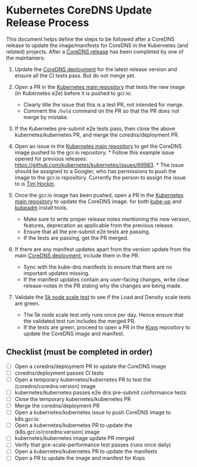 # Kubernetes CoreDNS Update Release Process

This document helps define the steps to be followed after a CoreDNS release to update the image/manifests for CoreDNS in the Kubernetes (and related) projects.
After a [CoreDNS release](https://github.com/coredns/release) has been completed by one of the maintainers:


1. Update the [CoreDNS deployment](https://github.com/coredns/deployment/blob/master/kubernetes/coredns.yaml.sed) for the latest release version and ensure all the CI tests pass.
But do not merge yet.

2. Open a PR in the [Kubernetes main repository](https://github.com/kubernetes/kubernetes) that tests the new image (in Kubernetes e2e) before it is pushed to gcr.io. 
      * Clearly title the issue that this is a test PR, not intended for merge.
      * Comment the `/hold` command on the PR so that the PR does not merge by mistake.

3. If the Kubernetes pre-submit e2e tests pass, then close the above kubernetes/kubernetes PR, and merge the coredns/deployment PR.

4. Open an issue in the [Kubernetes main repository](https://github.com/kubernetes/kubernetes) to get the CoreDNS image pushed to the gcr.io repository. 
       * Follow this example issue opened for previous releases: https://github.com/kubernetes/kubernetes/issues/69983. 
       * The issue should be assigned to a Googler, who has permissions to push the image to the gcr.io repository. 
         Currently the person to assign the issue to is [Tim Hockin](https://github.com/thockin).

5. Once the gcr.io image has been pushed, open a PR in the [Kubernetes main repository](https://github.com/kubernetes/kubernetes) to update the CoreDNS image.
for both [kube-up](https://github.com/kubernetes/kubernetes/tree/master/cluster/addons/dns/coredns) and [kubeadm](https://github.com/kubernetes/kubernetes/blob/master/cmd/kubeadm/app/constants/constants.go#L335) install tools.
    * Make sure to write proper release notes mentioning the new version, features, deprecation as applicable from the previous release.
    * Ensure that all the pre-submit e2e tests are passing. 
    * If the tests are passing, get the PR merged.
    
6. If there are any manifest updates apart from the version update from the main [CoreDNS deployment](https://github.com/coredns/deployment/blob/master/kubernetes/coredns.yaml.sed), include them in the PR. 
    * Sync with the kube-dns manifests to ensure that there are no important updates missing.
    * If the manifest updates contain any user-facing changes, write clear release-notes in the PR stating why the changes are being made.


6. Validate the [5k node scale test](https://k8s-testgrid.appspot.com/sig-scalability-gce#gce-scale-performance) to see if the Load and Density scale tests are green. 
    * The 5k node scale test only runs once per day. Hence ensure that the validated test run includes the merged PR. 
    * If the tests are green, proceed to open a PR in the [Kops](https://github.com/kubernetes/kops) repository to update the CoreDNS image and manifest.



## Checklist (must be completed in order)

- [ ] Open a coredns/deployment PR to update the CoreDNS image
- [ ] coredns/deployment passes CI tests
- [ ] Open a temporary kubernetes/kubernetes PR to test the (coredns/coredns:version) image
- [ ] kubernetes/kubernetes passes e2e dns pre-submit conformance tests
- [ ] Close the temporary kubernetes/kubernetes PR
- [ ] Merge the coredns/deployment PR
- [ ] Open a kubernetes/kubernetes issue to push CoreDNS image to k8s.gcr.io
- [ ] Open a kubernetes/kubernetes PR to update the (k8s.gcr.io/coredns:version) image
- [ ] kubernetes/kubernetes image update PR merged
- [ ] Verify that gce-scale-performance test passes (runs once daily)
- [ ] Open a kubernetes/kubernetes PR to update the manifests
- [ ] Open a PR to update the image and manifest for Kops
